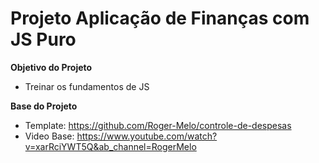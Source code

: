 # Projeto Aplicação de Finanças com JS Puro

**Objetivo do Projeto**
- Treinar os fundamentos de JS

**Base do Projeto**
- Template: https://github.com/Roger-Melo/controle-de-despesas
- Video Base: https://www.youtube.com/watch?v=xarRciYWT5Q&ab_channel=RogerMelo